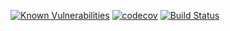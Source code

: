 
[![Known Vulnerabilities](https://snyk.io/test/github/kvadevack/site/badge.svg)](https://snyk.io/test/github/kvadevack/site) [![codecov](https://codecov.io/gh/kvadevack/site/branch/master/graph/badge.svg)](https://codecov.io/gh/kvadevack/site) [![Build Status](https://travis-ci.org/kvadevack/site.svg?branch=master)](https://travis-ci.org/kvadevack/site)
